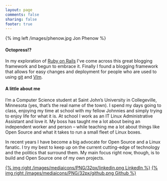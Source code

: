 ```yaml
---
layout: page
comments: false
sharing: false
footer: true
---
```



{% img left /images/phenow.jpg Jon Phenow %}
#### Octopress!?

In my exploration of [Ruby on Rails](http://rubyonrails.org/) I've come across this great blogging framework and begun to embrace it. Finally I found a blogging framework that allows for easy changes and deployment for people who are used to using [git](http://git-scm.com/) and [VIm](http://www.vim.org).

#### A little about me

I’m a Computer Science student at Saint John’s University in Collegeville, Minnesota (yes, that’s the real name of the town). I spend my days going to class, enjoying my time at school with my fellow Johnnies and simply trying to enjoy life for what it is. At school I work as an IT Linux Administrative Assistant and love it. My boss has taught me a lot about being an independent worker and person – while teaching me a lot about things like Open Source and what it takes to run a small fleet of Linux boxes.

In recent years I have become a big advocate for Open Source and a Linux fanatic. I try my best to keep up on the current cutting-edge of technology and the politics that surround them. My main focus right now, though, is to build and Open Source one of my own projects.


[{% img right /images/mediaicons/PNG/32px/linkedin.png LinkedIn %}](http://www.linkedin.com/pub/jon-phenow/20/5b/3bb)
[{% img right /images/mediaicons/PNG/32px/github.png Github %}](http://github.com/jphenow)
